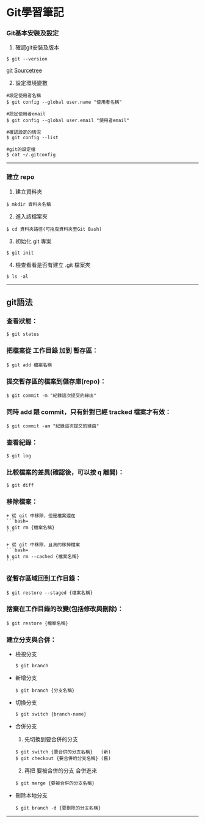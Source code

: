 # Git學習筆記

### Git基本安裝及設定 

1. 確認git安裝及版本
```bash=
$ git --version
```
[git](https://git-scm.com/)
[Sourcetree](https://www.sourcetreeapp.com/)

2. 設定環境變數

```bash=
#設定使用者名稱
$ git config --global user.name "使用者名稱"

#設定使用者email
$ git config --global user.email "使用者email"

#確認設定的情況
$ git config --list

#git的設定檔
$ cat ~/.gitconfig
```

-----------------------------

### 建立 repo

1. 建立資料夾
```bash=
$ mkdir 資料夾名稱
```
2. 進入該檔案夾
```bash=
$ cd 資料夾路徑(可拖曳資料夾至Git Bash)
```
3. 初始化 git 專案
```bash=
$ git init
```
4. 檢查看看是否有建立 .git 檔案夾
```bash=
$ ls -al
```

-----------------------------

## git語法

### 查看狀態：
```bash=
$ git status
```

### 把檔案從 工作目錄 加到 暫存區：
```bash=
$ git add 檔案名稱
```

### 提交暫存區的檔案到儲存庫(repo)：
```bash=
$ git commit -m "紀錄這次提交的緣由"
```

### 同時 add 跟 commit，只有針對已經 tracked 檔案才有效：
```bash=
$ git commit -am "紀錄這次提交的緣由"
```

### 查看紀錄：
```bash=
$ git log
```

### 比較檔案的差異(確認後，可以按 q 離開)：
```bash=
$ git diff
```

### 移除檔案：
    + 從 git 中移除，但是檔案還在
    ```bash=
    $ git rm {檔案名稱}
    ```

    + 從 git 中移除，且真的移掉檔案
    ```bash=
    $ git rm --cached {檔案名稱}
    ```

### 從暫存區域回到工作目錄：
```bash=
$ git restore --staged {檔案名稱}
```

### 捨棄在工作目錄的改變(包括修改與刪除)：
```bash=
$ git restore {檔案名稱}
```

### 建立分支與合併：
+ 檢視分支
    ```bash=
    $ git branch
    ```

+ 新增分支
    ```bash=
    $ git branch {分支名稱}
    ```

+ 切換分支
    ```bash=
    $ git switch {branch-name} 
    ```

+ 合併分支
    1. 先切換到要合併的分支
    ```bash=
    $ git switch {要合併的分支名稱}   (新)
    $ git checkout {要合併的分支名稱} (舊)
    ```
    2. 再把 要被合併的分支 合併進來
    ```bash=
    $ git merge {要被合併的分支名稱}
    ```
    
+ 刪除本地分支
    ```bash=
    $ git branch -d {要刪除的分支名稱}
    ```

-----------------------------